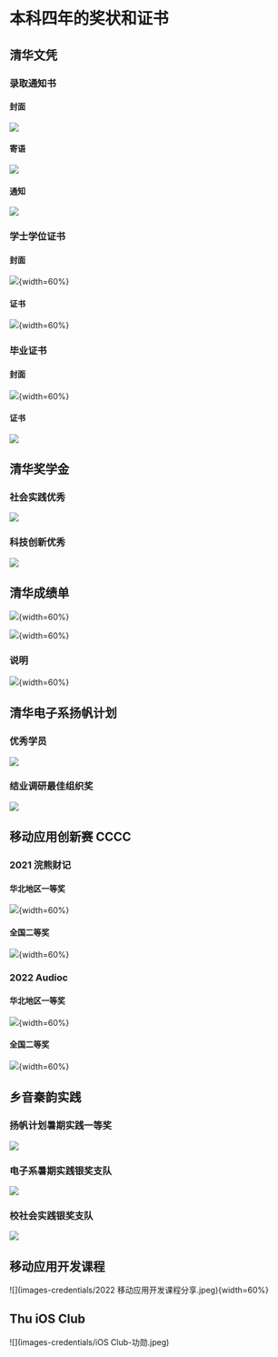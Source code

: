 # 本科四年的奖状和证书

## 清华文凭

### 录取通知书

#### 封面

![](images-credentials/%E6%B8%85%E5%8D%8E-%E5%BD%95%E5%8F%96%E9%80%9A%E7%9F%A5%E4%B9%A6-%E5%B0%81%E9%9D%A2.jpeg)

#### 寄语

![](images-credentials/%E6%B8%85%E5%8D%8E-%E5%BD%95%E5%8F%96%E9%80%9A%E7%9F%A5%E4%B9%A6-%E5%AF%84%E8%AF%AD.jpeg)

#### 通知

![](images-credentials/%E6%B8%85%E5%8D%8E-%E5%BD%95%E5%8F%96%E9%80%9A%E7%9F%A5%E4%B9%A6-%E9%80%9A%E7%9F%A5.jpeg)

### 学士学位证书

#### 封面

![](images-credentials/%E6%B8%85%E5%8D%8E-%E5%AD%A6%E4%BD%8D%E8%AF%81%E4%B9%A6-%E5%B0%81%E9%9D%A2.jpeg){width=60%}

#### 证书

![](images-credentials/%E6%B8%85%E5%8D%8E-%E5%AD%A6%E4%BD%8D%E8%AF%81%E4%B9%A6.jpeg){width=60%}

### 毕业证书

#### 封面

![](images-credentials/%E6%B8%85%E5%8D%8E-%E6%AF%95%E4%B8%9A%E8%AF%81%E4%B9%A6-%E5%B0%81%E9%9D%A2.jpeg){width=60%}

#### 证书

![](images-credentials/%E6%B8%85%E5%8D%8E-%E6%AF%95%E4%B8%9A%E8%AF%81%E4%B9%A6.jpeg)

## 清华奖学金

### 社会实践优秀

![](images-credentials/%E6%B8%85%E5%8D%8E%E5%A5%96%E5%AD%A6%E9%87%91-%E7%A4%BE%E4%BC%9A%E5%AE%9E%E8%B7%B5%E4%BC%98%E7%A7%80.jpeg)

### 科技创新优秀

![](images-credentials/%E6%B8%85%E5%8D%8E%E5%A5%96%E5%AD%A6%E9%87%91-%E7%A7%91%E6%8A%80%E5%88%9B%E6%96%B0%E4%BC%98%E7%A7%80.jpeg)

## 清华成绩单

![](images-credentials/%E6%B8%85%E5%8D%8E%E6%88%90%E7%BB%A9%E5%8D%95-1.jpeg){width=60%}

![](images-credentials/%E6%B8%85%E5%8D%8E%E6%88%90%E7%BB%A9%E5%8D%95-2.jpeg){width=60%}

### 说明

![](images-credentials/%E6%B8%85%E5%8D%8E%E6%88%90%E7%BB%A9%E5%8D%95-3.jpeg){width=60%}

## 清华电子系扬帆计划

### 优秀学员

![](images-credentials/%E6%89%AC%E5%B8%86-%E4%BC%98%E7%A7%80%E5%AD%A6%E5%91%98.jpeg)

### 结业调研最佳组织奖

![](images-credentials/%E6%89%AC%E5%B8%86-%E7%BB%93%E4%B8%9A%E8%B0%83%E7%A0%94-%E6%9C%80%E4%BD%B3%E7%BB%84%E7%BB%87%E5%A5%96.jpeg)

## 移动应用创新赛 CCCC

### 2021 浣熊财记

#### 华北地区一等奖

![](images-credentials/CCCC22-%E5%A4%8D%E8%B5%9B-Audioc.jpeg){width=60%}

#### 全国二等奖

![](images-credentials/CCCC21-%E5%86%B3%E8%B5%9B-%E6%B5%A3%E7%86%8A%E8%B4%A2%E8%AE%B0.jpeg){width=60%}

### 2022 Audioc

#### 华北地区一等奖

![](images-credentials/CCCC21-%E5%A4%8D%E8%B5%9B-%E6%B5%A3%E7%86%8A%E8%B4%A2%E8%AE%B0.jpeg){width=60%}

#### 全国二等奖

![](images-credentials/CCCC22-%E5%86%B3%E8%B5%9B-Audioc.jpeg){width=60%}

## 乡音秦韵实践

### 扬帆计划暑期实践一等奖

![](images-credentials/%E4%B9%A1%E9%9F%B3%E7%A7%A6%E9%9F%B5-%E6%89%AC%E5%B8%86%E4%B8%80%E7%AD%89%E5%A5%96.jpeg)

### 电子系暑期实践银奖支队

![](images-credentials/%E4%B9%A1%E9%9F%B3%E7%A7%A6%E9%9F%B5-%E7%B3%BB%E9%93%B6%E5%A5%96.jpeg)

### 校社会实践银奖支队

![](images-credentials/%E4%B9%A1%E9%9F%B3%E7%A7%A6%E9%9F%B5-%E6%A0%A1%E9%93%B6%E5%A5%96.jpeg)

## 移动应用开发课程

![](images-credentials/2022 移动应用开发课程分享.jpeg){width=60%}

## Thu iOS Club

![](images-credentials/iOS Club-功勋.jpeg)
